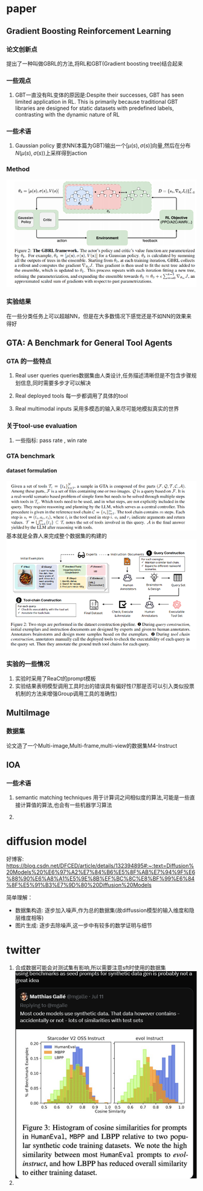 # paper

## Gradient Boosting Reinforcement Learning
### 论文创新点
提出了一种叫做GBRL的方法,将RL和GBT(Gradient boosting tree)结合起来

### 一些观点
1. GBT一直没有RL变体的原因是:Despite their successes, GBT has seen limited application in RL. This is primarily because traditional GBT libraries are designed for static datasets with predefined labels, contrasting with the dynamic nature of RL

### 一些术语
1. Gaussian policy
要求NN(本篇为GBT)输出一个$[\mu(s),\sigma(s)]$向量,然后在分布$N(\mu(s),\sigma(s))$上采样得到action

### Method
![1720754469367](image/day8/1720754469367.png)

### 实验结果
在一些分类任务上可以超越NN，但是在大多数情况下感觉还是不如NN的效果来得好

##  GTA: A Benchmark for General Tool Agents

### GTA 的一些特点
1. Real user queries 
queries数据集由人类设计,任务描述清晰但是不包含步骤规划信息,同时需要多步才可以解决

2. Real deployed tools
每一步都调用了具体的tool

3. Real multimodal inputs
采用多模态的输入来尽可能地模拟真实的世界

### 关于tool-use evaluation
1. 一些指标: pass rate , win rate

### GTA benchmark
#### dataset formulation
![1720760384513](image/day8/1720760384513.png)
基本就是全靠人来完成整个数据集的构建的
![1720760481912](image/day8/1720760481912.png)

### 实验的一些情况
1. 实验时采用了ReaCt的prompt模板
2. 实验结果表明模型调用工具时出的错误具有偏好性(?那是否可以引入类似投票机制的方法来增强Group调用工具的准确性)

## MultiImage

### 数据集
论文造了一个Multi-image,Multi-frame,multi-view的数据集M4-Instruct


## IOA

### 一些术语
1. semantic matching techniques
用于计算词之间相似度的算法,可能是一些直接计算值的算法,也会有一些机器学习算法

2. 

# diffusion model
好博客: https://blog.csdn.net/DFCED/article/details/132394895#:~:text=Diffusion%20Models%20%E6%97%A2%E7%84%B6%E5%8F%AB%E7%94%9F%E6%88%90%E6%A8%A1%E5%9E%8B%EF%BC%8C%E8%BF%99%E6%84%8F%E5%91%B3%E7%9D%80%20Diffusion%20Models

简单理解：
- 数据集构造: 逐步加入噪声,作为总的数据集(故diffussion模型的输入维度和隐层维度相等)
- 图片生成: 逐步去除噪声,这一步中有较多的数学证明与细节

#  twitter
1. 合成数据可能会对测试集有影响,所以需要注意sft时使用的数据集
![1720786232655](image/day8/1720786232655.png)
2. 